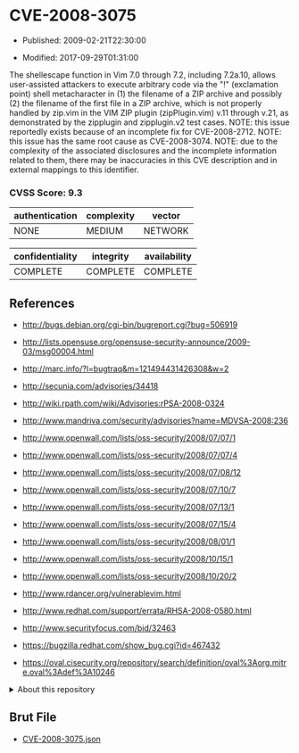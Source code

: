 # CVE-2008-3075

- Published: 2009-02-21T22:30:00

- Modified: 2017-09-29T01:31:00

The shellescape function in Vim 7.0 through 7.2, including 7.2a.10, allows user-assisted attackers to execute arbitrary code via the "!" (exclamation point) shell metacharacter in (1) the filename of a ZIP archive and possibly (2) the filename of the first file in a ZIP archive, which is not properly handled by zip.vim in the VIM ZIP plugin (zipPlugin.vim) v.11 through v.21, as demonstrated by the zipplugin and zipplugin.v2 test cases.  NOTE: this issue reportedly exists because of an incomplete fix for CVE-2008-2712.  NOTE: this issue has the same root cause as CVE-2008-3074.  NOTE: due to the complexity of the associated disclosures and the incomplete information related to them, there may be inaccuracies in this CVE description and in external mappings to this identifier.

### CVSS Score: **9.3**

| authentication | complexity | vector |
| --- | --- | --- |
| NONE | MEDIUM | NETWORK |

| confidentiality | integrity | availability |
| --- | --- | --- |
| COMPLETE | COMPLETE | COMPLETE |

## References

* http://bugs.debian.org/cgi-bin/bugreport.cgi?bug=506919

* http://lists.opensuse.org/opensuse-security-announce/2009-03/msg00004.html

* http://marc.info/?l=bugtraq&m=121494431426308&w=2

* http://secunia.com/advisories/34418

* http://wiki.rpath.com/wiki/Advisories:rPSA-2008-0324

* http://www.mandriva.com/security/advisories?name=MDVSA-2008:236

* http://www.openwall.com/lists/oss-security/2008/07/07/1

* http://www.openwall.com/lists/oss-security/2008/07/07/4

* http://www.openwall.com/lists/oss-security/2008/07/08/12

* http://www.openwall.com/lists/oss-security/2008/07/10/7

* http://www.openwall.com/lists/oss-security/2008/07/13/1

* http://www.openwall.com/lists/oss-security/2008/07/15/4

* http://www.openwall.com/lists/oss-security/2008/08/01/1

* http://www.openwall.com/lists/oss-security/2008/10/15/1

* http://www.openwall.com/lists/oss-security/2008/10/20/2

* http://www.rdancer.org/vulnerablevim.html

* http://www.redhat.com/support/errata/RHSA-2008-0580.html

* http://www.securityfocus.com/bid/32463

* https://bugzilla.redhat.com/show_bug.cgi?id=467432

* https://oval.cisecurity.org/repository/search/definition/oval%3Aorg.mitre.oval%3Adef%3A10246

<details>
<summary>About this repository</summary> 

  This repository is part of the project [Live Hack CVE](https://github.com/Live-Hack-CVE). Main website can be found [www.live-hack.org](https://www.live-hack.org) 
  
  Made by [Sn0wAlice](https://github.com/Sn0wAlice) for the people that care about security and need to have a feed of the latest CVEs. Hope you enjoy it, don't forget to star the repo and follow me on [Twitter](https://twitter.com/Sn0wAlice) and [Github](https://github.com/Sn0wAlice). And that is my [personnal website](https://www.alice-snow.me/)

  - [Home Page](https://github.com/Live-Hack-CVE)
  - [Framework](https://github.com/Live-Hack-CVE/cve-framework)
  - [CVE database](https://github.com/Live-Hack-CVE/full_database)
  - [Changelog](https://github.com/Live-Hack-CVE/Changelog)
</details>

## Brut File

* [CVE-2008-3075.json](https://raw.githubusercontent.com/Live-Hack-CVE/full_database/main/cves/2008/CVE-2008-3075.json)

